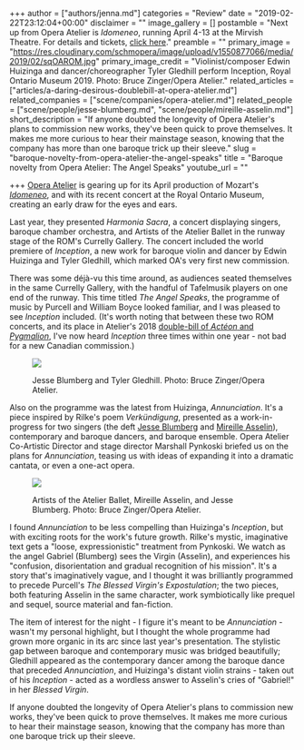 +++
author = ["authors/jenna.md"]
categories = "Review"
date = "2019-02-22T23:12:04+00:00"
disclaimer = ""
image_gallery = []
postamble = "Next up from Opera Atelier is _Idomeneo_, running April 4-13 at the Mirvish Theatre. For details and tickets, [click here](https://www.operaatelier.com/idomeneo)."
preamble = ""
primary_image = "https://res.cloudinary.com/schmopera/image/upload/v1550877066/media/2019/02/sqOAROM.jpg"
primary_image_credit = "Violinist/composer Edwin Huizinga and dancer/choreographer Tyler Gledhill perform Inception, Royal Ontario Museum 2019. Photo: Bruce Zinger/Opera Atelier."
related_articles = ["articles/a-daring-desirous-doublebill-at-opera-atelier.md"]
related_companies = ["scene/companies/opera-atelier.md"]
related_people = ["scene/people/jesse-blumberg.md", "scene/people/mireille-asselin.md"]
short_description = "If anyone doubted the longevity of Opera Atelier's plans to commission new works, they've been quick to prove themselves. It makes me more curious to hear their mainstage season, knowing that the company has more than one baroque trick up their sleeve."
slug = "baroque-novelty-from-opera-atelier-the-angel-speaks"
title = "Baroque novelty from Opera Atelier: The Angel Speaks"
youtube_url = ""

+++
[Opera Atelier](/scene/companies/opera-atelier/) is gearing up for its April production of Mozart's [_Idomeneo_](https://www.operaatelier.com/idomeneo), and with its recent concert at the Royal Ontario Museum, creating an early draw for the eyes and ears.

Last year, they presented _Harmonia Sacra_, a concert displaying singers, baroque chamber orchestra, and Artists of the Atelier Ballet in the runway stage of the ROM's Currelly Gallery. The concert included the world premiere of _Inception_, a new work for baroque violin and dancer by Edwin Huizinga and Tyler Gledhill, which marked OA's very first new commission.

There was some déjà-vu this time around, as audiences seated themselves in the same Currelly Gallery, with the handful of Tafelmusik players on one end of the runway. This time titled _The Angel Speaks_, the programme of music by Purcell and William Boyce looked familiar, and I was pleased to see _Inception_ included. (It's worth noting that between these two ROM concerts, and its place in Atelier's 2018 [double-bill of _Actéon_ and _Pygmalion_](/a-daring-desirous-double-bill-at-opera-atelier/), I've now heard _Inception_ three times within one year - not bad for a new Canadian commission.)

<figure data-type="image">

![](https://res.cloudinary.com/schmopera/image/upload/v1550939236/media/2019/02/OAROM4.jpg)

<figcaption>Jesse Blumberg and Tyler Gledhill. Photo: Bruce Zinger/Opera Atelier.</figcaption>

</figure>

Also on the programme was the latest from Huizinga, _Annunciation_. It's a piece inspired by Rilke's poem _Verkündigung_, presented as a work-in-progress for two singers (the deft [Jesse Blumberg](/scene/people/jesse-blumberg/) and [Mireille Asselin](/scene/people/mireille-asselin/)), contemporary and baroque dancers, and baroque ensemble. Opera Atelier Co-Artistic Director and stage director Marshall Pynkoski briefed us on the plans for _Annunciation_, teasing us with ideas of expanding it into a dramatic cantata, or even a one-act opera.

<figure data-type="image">

![](https://res.cloudinary.com/schmopera/image/upload/v1550939155/media/2019/02/OAROM3.jpg)

<figcaption>Artists of the Atelier Ballet, Mireille Asselin, and Jesse Blumberg. Photo: Bruce Zinger/Opera Atelier.</figcaption>

</figure>

I found _Annunciation_ to be less compelling than Huizinga's _Inception_, but with exciting roots for the work's future growth. Rilke's mystic, imaginative text gets a "loose, expressionistic" treatment from Pynkoski. We watch as the angel Gabriel (Blumberg) sees the Virgin (Asselin), and experiences his "confusion, disorientation and gradual recognition of his mission". It's a story that's imaginatively vague, and I thought it was brilliantly programmed to precede Purcell's _The Blessed Virgin's Expostulation_; the two pieces, both featuring Asselin in the same character, work symbiotically like prequel and sequel, source material and fan-fiction.

The item of interest for the night - I figure it's meant to be _Annunciation_ - wasn't my personal highlight, but I thought the whole programme had grown more organic in its arc since last year's presentation. The stylistic gap between baroque and contemporary music was bridged beautifully; Gledhill appeared as the contemporary dancer among the baroque dance that preceded _Annunciation_, and Huizinga's distant violin strains - taken out of his _Inception_ - acted as a wordless answer to Asselin's cries of "Gabriel!" in her _Blessed Virgin_.

If anyone doubted the longevity of Opera Atelier's plans to commission new works, they've been quick to prove themselves. It makes me more curious to hear their mainstage season, knowing that the company has more than one baroque trick up their sleeve.